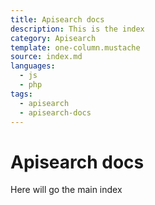 ```yaml
---
title: Apisearch docs
description: This is the index
category: Apisearch
template: one-column.mustache
source: index.md
languages: 
  - js
  - php
tags:
  - apisearch
  - apisearch-docs
---
```



# Apisearch docs

Here will go the main index